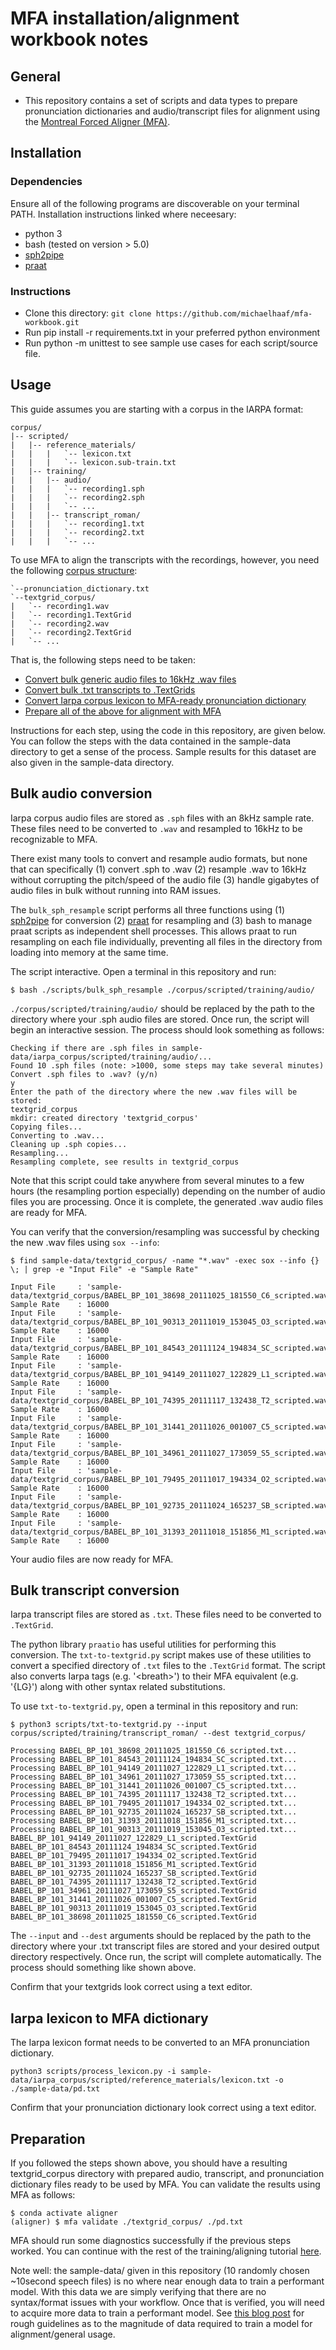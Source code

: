 # MFA installation/alignment workbook notes

## General
- This repository contains a set of scripts and data types to prepare pronunciation dictionaries and audio/transcript files for alignment using the [Montreal Forced Aligner (MFA)](https://montreal-forced-aligner.readthedocs.io/en/latest/user_guide/formats/corpus_structure.html).

## Installation

### Dependencies

Ensure all of the following programs are discoverable on your terminal PATH. Installation instructions linked where neceesary:

- python 3
- bash (tested on version > 5.0)
- [sph2pipe](https://github.com/burrmill/sph2pipe)
- [praat](https://www.fon.hum.uva.nl/praat/)

### Instructions

- Clone this directory: `git clone https://github.com/michaelhaaf/mfa-workbook.git`
- Run pip install -r requirements.txt in your preferred python environment
- Run python -m unittest to see sample use cases for each script/source file.

## Usage

This guide assumes you are starting with a corpus in the IARPA format:

```
corpus/
|-- scripted/
|   |-- reference_materials/
|   |   |   `-- lexicon.txt
|   |   |   `-- lexicon.sub-train.txt
|   |-- training/
|   |   |-- audio/
|   |   |   `-- recording1.sph
|   |   |   `-- recording2.sph
|   |   |   `-- ...
|   |   |-- transcript_roman/
|   |   |   `-- recording1.txt
|   |   |   `-- recording2.txt
|   |   |   `-- ...
```

To use MFA to align the transcripts with the recordings, however, you need the following [corpus structure](https://montreal-forced-aligner.readthedocs.io/en/latest/user_guide/formats/corpus_structure.html):

```
`--pronunciation_dictionary.txt
`--textgrid_corpus/
|   `-- recording1.wav
|   `-- recording1.TextGrid
|   `-- recording2.wav
|   `-- recording2.TextGrid
|   `-- ...
```

That is, the following steps need to be taken:

- [Convert bulk generic audio files to 16kHz .wav files](#bulk-audio-conversion)
- [Convert bulk .txt transcripts to .TextGrids](#bulk-transcript-conversion)
- [Convert Iarpa corpus lexicon to MFA-ready pronunciation dictionary](#iarpa-lexicon-to-mfa-dictionary)
- [Prepare all of the above for alignment with MFA](#preparation)

Instructions for each step, using the code in this repository, are given below. You can follow the steps with the data contained in the sample-data directory to get a sense of the process. Sample results for this dataset are also given in the sample-data directory.

## Bulk audio conversion

Iarpa corpus audio files are stored as `.sph` files with an 8kHz sample rate. These files need to be converted to `.wav` and resampled to 16kHz to be recognizable to MFA. 

There exist many tools to convert and resample audio formats, but none that can specifically (1) convert .sph to .wav (2) resample .wav to 16kHz without corrupting the pitch/speed of the audio file (3) handle gigabytes of audio files in bulk without running into RAM issues.

The `bulk_sph_resample` script performs all three functions using (1) [sph2pipe](https://github.com/burrmill/sph2pipe) for conversion (2) [praat](https://www.fon.hum.uva.nl/praat/) for resampling and (3) bash to manage praat scripts as independent shell processes. This allows praat to run resampling on each file individually, preventing all files in the directory from loading into memory at the same time.

The script interactive. Open a terminal in this repository and run:
```shell_session
$ bash ./scripts/bulk_sph_resample ./corpus/scripted/training/audio/
```
`./corpus/scripted/training/audio/` should be replaced by the path to the directory where your .sph audio files are stored. Once run, the script will begin an interactive session. The process should look something as follows:
```shell_session
Checking if there are .sph files in sample-data/iarpa_corpus/scripted/training/audio/...
Found 10 .sph files (note: >1000, some steps may take several minutes)
Convert .sph files to .wav? (y/n)
y
Enter the path of the directory where the new .wav files will be stored:
textgrid_corpus
mkdir: created directory 'textgrid_corpus'
Copying files...
Converting to .wav...
Cleaning up .sph copies...
Resampling...
Resampling complete, see results in textgrid_corpus
```
Note that this script could take anywhere from several minutes to a few hours (the resampling portion especially) depending on the number of audio files you are processing. Once it is complete, the generated .wav audio files are ready for MFA.

You can verify that the conversion/resampling was successful by checking the new .wav files using `sox --info`:
```shell_session
$ find sample-data/textgrid_corpus/ -name "*.wav" -exec sox --info {} \; | grep -e "Input File" -e "Sample Rate"

Input File     : 'sample-data/textgrid_corpus/BABEL_BP_101_38698_20111025_181550_C6_scripted.wav'
Sample Rate    : 16000
Input File     : 'sample-data/textgrid_corpus/BABEL_BP_101_90313_20111019_153045_O3_scripted.wav'
Sample Rate    : 16000
Input File     : 'sample-data/textgrid_corpus/BABEL_BP_101_84543_20111124_194834_SC_scripted.wav'
Sample Rate    : 16000
Input File     : 'sample-data/textgrid_corpus/BABEL_BP_101_94149_20111027_122829_L1_scripted.wav'
Sample Rate    : 16000
Input File     : 'sample-data/textgrid_corpus/BABEL_BP_101_74395_20111117_132438_T2_scripted.wav'
Sample Rate    : 16000
Input File     : 'sample-data/textgrid_corpus/BABEL_BP_101_31441_20111026_001007_C5_scripted.wav'
Sample Rate    : 16000
Input File     : 'sample-data/textgrid_corpus/BABEL_BP_101_34961_20111027_173059_S5_scripted.wav'
Sample Rate    : 16000
Input File     : 'sample-data/textgrid_corpus/BABEL_BP_101_79495_20111017_194334_O2_scripted.wav'
Sample Rate    : 16000
Input File     : 'sample-data/textgrid_corpus/BABEL_BP_101_92735_20111024_165237_SB_scripted.wav'
Sample Rate    : 16000
Input File     : 'sample-data/textgrid_corpus/BABEL_BP_101_31393_20111018_151856_M1_scripted.wav'
Sample Rate    : 16000
```

Your audio files are now ready for MFA.

## Bulk transcript conversion
Iarpa transcript files are stored as `.txt`. These files need to be converted to `.TextGrid`.

The python library `praatio` has useful utilities for performing this conversion. The `txt-to-textgrid.py` script makes use of these utilities to convert a specified directory of `.txt` files to the `.TextGrid` format. The script also converts Iarpa tags (e.g. '\<breath\>') to their MFA equivalent (e.g. '{LG}') along with other syntax related substitutions.

To use `txt-to-textgrid.py`, open a terminal in this repository and run:

```shell_session
$ python3 scripts/txt-to-textgrid.py --input corpus/scripted/training/transcript_roman/ --dest textgrid_corpus/

Processing BABEL_BP_101_38698_20111025_181550_C6_scripted.txt...
Processing BABEL_BP_101_84543_20111124_194834_SC_scripted.txt...
Processing BABEL_BP_101_94149_20111027_122829_L1_scripted.txt...
Processing BABEL_BP_101_34961_20111027_173059_S5_scripted.txt...
Processing BABEL_BP_101_31441_20111026_001007_C5_scripted.txt...
Processing BABEL_BP_101_74395_20111117_132438_T2_scripted.txt...
Processing BABEL_BP_101_79495_20111017_194334_O2_scripted.txt...
Processing BABEL_BP_101_92735_20111024_165237_SB_scripted.txt...
Processing BABEL_BP_101_31393_20111018_151856_M1_scripted.txt...
Processing BABEL_BP_101_90313_20111019_153045_O3_scripted.txt...
BABEL_BP_101_94149_20111027_122829_L1_scripted.TextGrid
BABEL_BP_101_84543_20111124_194834_SC_scripted.TextGrid
BABEL_BP_101_79495_20111017_194334_O2_scripted.TextGrid
BABEL_BP_101_31393_20111018_151856_M1_scripted.TextGrid
BABEL_BP_101_92735_20111024_165237_SB_scripted.TextGrid
BABEL_BP_101_74395_20111117_132438_T2_scripted.TextGrid
BABEL_BP_101_34961_20111027_173059_S5_scripted.TextGrid
BABEL_BP_101_31441_20111026_001007_C5_scripted.TextGrid
BABEL_BP_101_90313_20111019_153045_O3_scripted.TextGrid
BABEL_BP_101_38698_20111025_181550_C6_scripted.TextGrid
```

The `--input` and `--dest` arguments should be replaced by the path to the directory where your .txt transcript files are stored and your desired output directory respectively. Once run, the script will complete automatically. The process should something like shown above.

Confirm that your textgrids look correct using a text editor.

## Iarpa lexicon to MFA dictionary

The Iarpa lexicon format needs to be converted to an MFA pronunciation dictionary.

```shell_session
python3 scripts/process_lexicon.py -i sample-data/iarpa_corpus/scripted/reference_materials/lexicon.txt -o ./sample-data/pd.txt
```

Confirm that your pronunciation dictionary look correct using a text editor.

## Preparation

If you followed the steps shown above, you should have a resulting textgrid_corpus directory with prepared audio, transcript, and pronunciation dictionary files ready to be used by MFA. You can validate the results using MFA as follows:

```shell_session
$ conda activate aligner
(aligner) $ mfa validate ./textgrid_corpus/ ./pd.txt
```

MFA should run some diagnostics successfully if the previous steps worked. You can continue with the rest of the training/aligning tutorial [here](https://montreal-forced-aligner.readthedocs.io/en/latest/first_steps/index.html#first-steps-align-train-acoustic-model).

Note well: the sample-data/ given in this repository (10 randomly chosen ~10second speech files) is no where near enough data to train a performant model. With this data we are simply verifying that there are no syntax/format issues with your workflow. Once that is verified, you will need to acquire more data to train a performant model. See [this blog post](https://memcauliffe.com/how-much-data-do-you-need-for-a-good-mfa-alignment.html#summing-up) for rough guidelines as to the magnitude of data required to train a model for alignment/general usage.
